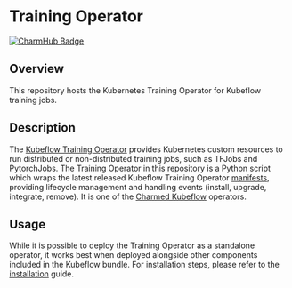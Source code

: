 # Training Operator

[![CharmHub Badge](https://charmhub.io/training-operator/badge.svg?channel=1.6/stable)](https://charmhub.io/training-operator?channel=1.6/stable)

## Overview

This repository hosts the Kubernetes Training Operator for Kubeflow training jobs.

## Description

The [Kubeflow Training Operator][1] provides Kubernetes custom resources to run distributed or
non-distributed training jobs, such as TFJobs and PytorchJobs. The Training Operator in this
repository is a Python script which wraps the latest released Kubeflow Training Operator
[manifests][2], providing lifecycle management and handling events (install, upgrade, integrate,
remove). It is one of the [Charmed Kubeflow][3] operators.

## Usage

While it is possible to deploy the Training Operator as a standalone operator, it works best when
deployed alongside other components included in the Kubeflow bundle. For installation steps, please
refer to the [installation][4] guide.

[1]: https://www.kubeflow.org/docs/components/training/
[2]: https://github.com/kubeflow/manifests/tree/master/apps/training-operator
[3]: https://github.com/canonical/bundle-kubeflow
[4]: https://charmed-kubeflow.io/docs/install
